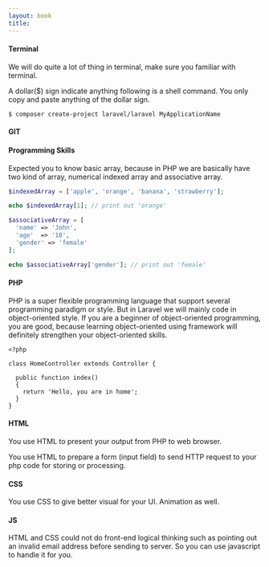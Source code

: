 ```yaml
---
layout: book
title:
---
```


#### Terminal
We will do quite a lot of thing in terminal, make sure you familiar with terminal.

A dollar($) sign indicate anything following is a shell command. You only copy and paste anything of the dollar sign.

```
$ composer create-project laravel/laravel MyApplicationName
```

#### GIT

#### Programming Skills
Expected you to know basic array, because in PHP we are basically have two kind of array, numerical indexed array and associative array.

```php
$indexedArray = ['apple', 'orange', 'banana', 'strawberry'];

echo $indexedArray[1]; // print out 'orange'

$associativeArray = [
  'name' => 'John',
  'age'  => '18',
  'gender' => 'female'
];

echo $associativeArray['gender']; // print out 'female'
```


#### PHP
PHP is a super flexible programming language that support several programming paradigm or style. But in Laravel we will mainly code in object-oriented style. If you are a beginner of object-oriented programming, you are good, because learning object-oriented using framework will definitely strengthen your object-oriented skills.

```
<?php

class HomeController extends Controller {

  public function index()
  {
    return 'Hello, you are in home';
  }
}

```



#### HTML
You use HTML to present your output from PHP to web browser.

You use HTML to prepare a form (input field) to send HTTP request to your php code for storing or processing.



#### CSS
You use CSS to give better visual for your UI. Animation as well.



#### JS
HTML and CSS could not do front-end logical thinking such as pointing out an invalid email address before sending to server. So you can use javascript to handle it for you.